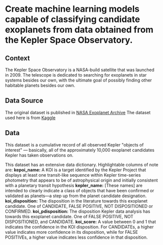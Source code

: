 # Create machine learning models capable of classifying candidate exoplanets from data obtained from the Kepler Space Observatory.

## Context
The Kepler Space Observatory is a NASA-build satellite that was launched in 2009. The telescope is dedicated to searching for exoplanets in star systems besides our own, with the ultimate goal of possibly finding other habitable planets besides our own. 

## Data Source

The original dataset is published in [NASA Exoplanet Archive](https://exoplanetarchive.ipac.caltech.edu/cgi-bin/TblView/nph-tblView?app=ExoTbls&config=koi)
The dataset used here is from [Kaggle](https://www.kaggle.com/nasa/kepler-exoplanet-search-results)

## Data
This dataset is a cumulative record of all observed Kepler "objects of interest" — basically, all of the approximately 10,000 exoplanet candidates Kepler has taken observations on.

This dataset has an extensive data dictionary. Highlightable columns of note are:
**kepoi_name:** A KOI is a target identified by the Kepler Project that displays at least one transit-like sequence within Kepler time-series photometry that appears to be of astrophysical origin and initially consistent with a planetary transit hypothesis
**kepler_name:** [These names] are intended to clearly indicate a class of objects that have been confirmed or validated as planets—a step up from the planet candidate designation.
**koi_disposition:** The disposition in the literature towards this exoplanet candidate. One of CANDIDATE, FALSE POSITIVE, NOT DISPOSITIONED or CONFIRMED.
**koi_pdisposition:** The disposition Kepler data analysis has towards this exoplanet candidate. One of FALSE POSITIVE, NOT DISPOSITIONED, and CANDIDATE.
**koi_score:** A value between 0 and 1 that indicates the confidence in the KOI disposition. For CANDIDATEs, a higher value indicates more confidence in its disposition, while for FALSE POSITIVEs, a higher value indicates less confidence in that disposition.
